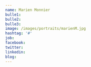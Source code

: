 ```yaml
---
name: Marien Monnier
bulle1: 
bulle2: 
bulle3: 
image: /images/portraits/marienM.jpg
hashtag: '#'
job: 
facebook: 
twitter: 
linkedin: 
blog: 
---
```

